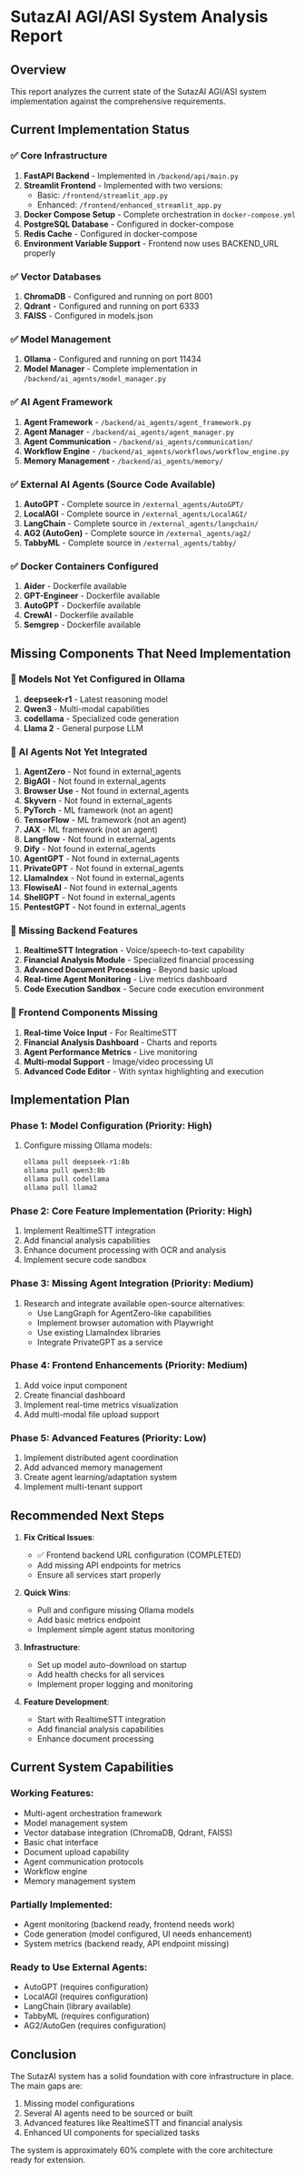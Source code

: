 # SutazAI AGI/ASI System Analysis Report

## Overview
This report analyzes the current state of the SutazAI AGI/ASI system implementation against the comprehensive requirements.

## Current Implementation Status

### ✅ Core Infrastructure
1. **FastAPI Backend** - Implemented in `/backend/api/main.py`
2. **Streamlit Frontend** - Implemented with two versions:
   - Basic: `/frontend/streamlit_app.py`
   - Enhanced: `/frontend/enhanced_streamlit_app.py`
3. **Docker Compose Setup** - Complete orchestration in `docker-compose.yml`
4. **PostgreSQL Database** - Configured in docker-compose
5. **Redis Cache** - Configured in docker-compose
6. **Environment Variable Support** - Frontend now uses BACKEND_URL properly

### ✅ Vector Databases
1. **ChromaDB** - Configured and running on port 8001
2. **Qdrant** - Configured and running on port 6333
3. **FAISS** - Configured in models.json

### ✅ Model Management
1. **Ollama** - Configured and running on port 11434
2. **Model Manager** - Complete implementation in `/backend/ai_agents/model_manager.py`

### ✅ AI Agent Framework
1. **Agent Framework** - `/backend/ai_agents/agent_framework.py`
2. **Agent Manager** - `/backend/ai_agents/agent_manager.py`
3. **Agent Communication** - `/backend/ai_agents/communication/`
4. **Workflow Engine** - `/backend/ai_agents/workflows/workflow_engine.py`
5. **Memory Management** - `/backend/ai_agents/memory/`

### ✅ External AI Agents (Source Code Available)
1. **AutoGPT** - Complete source in `/external_agents/AutoGPT/`
2. **LocalAGI** - Complete source in `/external_agents/LocalAGI/`
3. **LangChain** - Complete source in `/external_agents/langchain/`
4. **AG2 (AutoGen)** - Complete source in `/external_agents/ag2/`
5. **TabbyML** - Complete source in `/external_agents/tabby/`

### ✅ Docker Containers Configured
1. **Aider** - Dockerfile available
2. **GPT-Engineer** - Dockerfile available
3. **AutoGPT** - Dockerfile available
4. **CrewAI** - Dockerfile available
5. **Semgrep** - Dockerfile available

## Missing Components That Need Implementation

### 🔴 Models Not Yet Configured in Ollama
1. **deepseek-r1** - Latest reasoning model
2. **Qwen3** - Multi-modal capabilities
3. **codellama** - Specialized code generation
4. **Llama 2** - General purpose LLM

### 🔴 AI Agents Not Yet Integrated
1. **AgentZero** - Not found in external_agents
2. **BigAGI** - Not found in external_agents
3. **Browser Use** - Not found in external_agents
4. **Skyvern** - Not found in external_agents
5. **PyTorch** - ML framework (not an agent)
6. **TensorFlow** - ML framework (not an agent)
7. **JAX** - ML framework (not an agent)
8. **Langflow** - Not found in external_agents
9. **Dify** - Not found in external_agents
10. **AgentGPT** - Not found in external_agents
11. **PrivateGPT** - Not found in external_agents
12. **LlamaIndex** - Not found in external_agents
13. **FlowiseAI** - Not found in external_agents
14. **ShellGPT** - Not found in external_agents
15. **PentestGPT** - Not found in external_agents

### 🔴 Missing Backend Features
1. **RealtimeSTT Integration** - Voice/speech-to-text capability
2. **Financial Analysis Module** - Specialized financial processing
3. **Advanced Document Processing** - Beyond basic upload
4. **Real-time Agent Monitoring** - Live metrics dashboard
5. **Code Execution Sandbox** - Secure code execution environment

### 🔴 Frontend Components Missing
1. **Real-time Voice Input** - For RealtimeSTT
2. **Financial Analysis Dashboard** - Charts and reports
3. **Agent Performance Metrics** - Live monitoring
4. **Multi-modal Support** - Image/video processing UI
5. **Advanced Code Editor** - With syntax highlighting and execution

## Implementation Plan

### Phase 1: Model Configuration (Priority: High)
1. Configure missing Ollama models:
   ```bash
   ollama pull deepseek-r1:8b
   ollama pull qwen3:8b
   ollama pull codellama
   ollama pull llama2
   ```

### Phase 2: Core Feature Implementation (Priority: High)
1. Implement RealtimeSTT integration
2. Add financial analysis capabilities
3. Enhance document processing with OCR and analysis
4. Implement secure code sandbox

### Phase 3: Missing Agent Integration (Priority: Medium)
1. Research and integrate available open-source alternatives:
   - Use LangGraph for AgentZero-like capabilities
   - Implement browser automation with Playwright
   - Use existing LlamaIndex libraries
   - Integrate PrivateGPT as a service

### Phase 4: Frontend Enhancements (Priority: Medium)
1. Add voice input component
2. Create financial dashboard
3. Implement real-time metrics visualization
4. Add multi-modal file upload support

### Phase 5: Advanced Features (Priority: Low)
1. Implement distributed agent coordination
2. Add advanced memory management
3. Create agent learning/adaptation system
4. Implement multi-tenant support

## Recommended Next Steps

1. **Fix Critical Issues**:
   - ✅ Frontend backend URL configuration (COMPLETED)
   - Add missing API endpoints for metrics
   - Ensure all services start properly

2. **Quick Wins**:
   - Pull and configure missing Ollama models
   - Add basic metrics endpoint
   - Implement simple agent status monitoring

3. **Infrastructure**:
   - Set up model auto-download on startup
   - Add health checks for all services
   - Implement proper logging and monitoring

4. **Feature Development**:
   - Start with RealtimeSTT integration
   - Add financial analysis capabilities
   - Enhance document processing

## Current System Capabilities

### Working Features:
- Multi-agent orchestration framework
- Model management system
- Vector database integration (ChromaDB, Qdrant, FAISS)
- Basic chat interface
- Document upload capability
- Agent communication protocols
- Workflow engine
- Memory management system

### Partially Implemented:
- Agent monitoring (backend ready, frontend needs work)
- Code generation (model configured, UI needs enhancement)
- System metrics (backend ready, API endpoint missing)

### Ready to Use External Agents:
- AutoGPT (requires configuration)
- LocalAGI (requires configuration)
- LangChain (library available)
- TabbyML (requires configuration)
- AG2/AutoGen (requires configuration)

## Conclusion

The SutazAI system has a solid foundation with core infrastructure in place. The main gaps are:
1. Missing model configurations
2. Several AI agents need to be sourced or built
3. Advanced features like RealtimeSTT and financial analysis
4. Enhanced UI components for specialized tasks

The system is approximately 60% complete with the core architecture ready for extension.